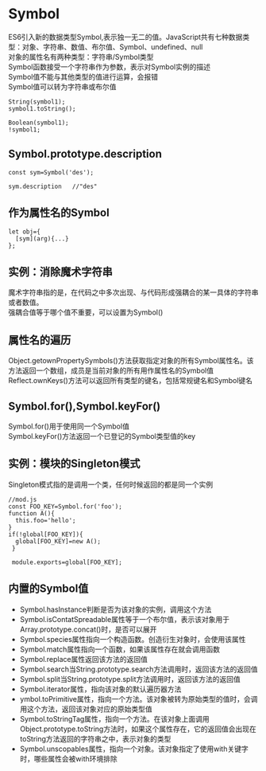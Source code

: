 # Symbol  
ES6引入新的数据类型Symbol,表示独一无二的值。JavaScript共有七种数据类型：对象、字符串、数值、布尔值、Symbol、undefined、null  
对象的属性名有两种类型：字符串/Symbol类型  
Symbol函数接受一个字符串作为参数，表示对Symbol实例的描述  
Symbol值不能与其他类型的值进行运算，会报错  
Symbol值可以转为字符串或布尔值  
```
String(symbol1);
symbol1.toString();

Boolean(symbol1);
!symbol1;
```
## Symbol.prototype.description  
```
const sym=Symbol('des');

sym.description   //"des"
```
## 作为属性名的Symbol  
```
let obj={
  [sym](arg){...}
};
```
## 实例：消除魔术字符串  
魔术字符串指的是，在代码之中多次出现、与代码形成强耦合的某一具体的字符串或者数值。  
强耦合值等于哪个值不重要，可以设置为Symbol()  
## 属性名的遍历  
Object.getownPropertySymbols()方法获取指定对象的所有Symbol属性名。该方法返回一个数组，成员是当前对象的所有用作属性名的Symbol值  
Reflect.ownKeys()方法可以返回所有类型的键名，包括常规键名和Symbol键名  
## Symbol.for(),Symbol.keyFor()  
Symbol.for()用于使用同一个Symbol值  
Symbol.keyFor()方法返回一个已登记的Symbol类型值的key  
## 实例：模块的Singleton模式  
Singleton模式指的是调用一个类，任何时候返回的都是同一个实例  
```
//mod.js  
const FOO_KEY=Symbol.for('foo');
function A(){
  this.foo='hello';
}
if(!global[FOO_KEY]){
  global[FOO_KEY]=new A();
 }
 
 module.exports=global[FOO_KEY];
 ```
 ## 内置的Symbol值  
 - Symbol.hasInstance判断是否为该对象的实例，调用这个方法  
 - Symbol.isContatSpreadable属性等于一个布尔值，表示该对象用于Array.prototype.concat()时，是否可以展开  
 - Symbol.species属性指向一个构造函数。创造衍生对象时，会使用该属性  
 - Symbol.match属性指向一个函数，如果该属性存在就会调用函数  
 - Symbol.replace属性返回该方法的返回值  
 - Symbol.search当String.prototype.search方法调用时，返回该方法的返回值  
 - Symbol.split当String.prototype.split方法调用时，返回该方法的返回值  
 - Symbol.iterator属性，指向该对象的默认遍历器方法  
 - ymbol.toPrimitive属性，指向一个方法。该对象被转为原始类型的值时，会调用这个方法，返回该对象对应的原始类型值  
 - Symbol.toStringTag属性，指向一个方法。在该对象上面调用Object.prototype.toString方法时，如果这个属性存在，它的返回值会出现在toString方法返回的字符串之中，表示对象的类型  
 - Symbol.unscopables属性，指向一个对象。该对象指定了使用with关键字时，哪些属性会被with环境排除



